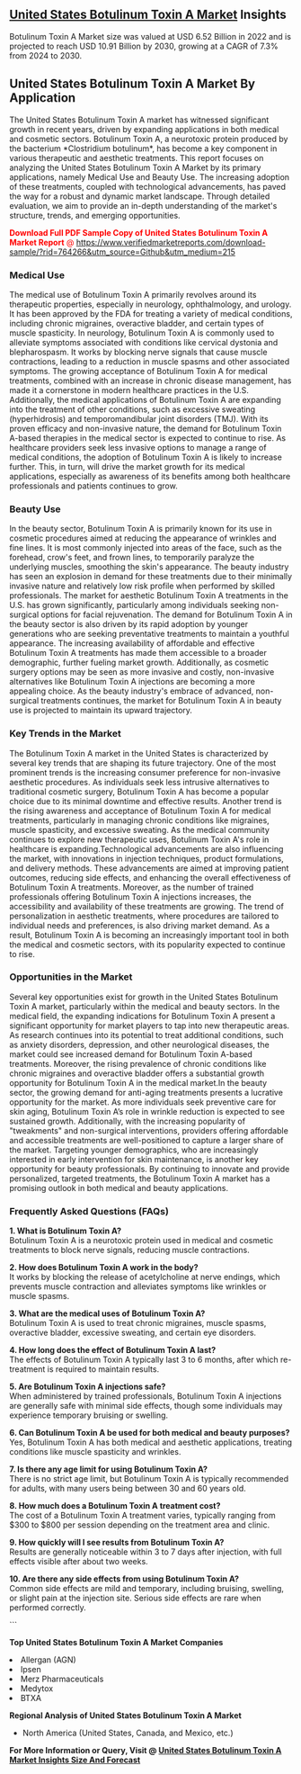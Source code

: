 <h2><a href="https://www.verifiedmarketreports.com/download-sample/?rid=764266&amp;utm_source=Github&amp;utm_medium=215" target="_blank">United States Botulinum Toxin A Market</a> Insights</h2><p>Botulinum Toxin A Market size was valued at USD 6.52 Billion in 2022 and is projected to reach USD 10.91 Billion by 2030, growing at a CAGR of 7.3% from 2024 to 2030.</p><p><h2>United States Botulinum Toxin A Market By Application</h2><p>The United States Botulinum Toxin A market has witnessed significant growth in recent years, driven by expanding applications in both medical and cosmetic sectors. Botulinum Toxin A, a neurotoxic protein produced by the bacterium *Clostridium botulinum*, has become a key component in various therapeutic and aesthetic treatments. This report focuses on analyzing the United States Botulinum Toxin A Market by its primary applications, namely Medical Use and Beauty Use. The increasing adoption of these treatments, coupled with technological advancements, has paved the way for a robust and dynamic market landscape. Through detailed evaluation, we aim to provide an in-depth understanding of the market's structure, trends, and emerging opportunities. <p><span class=""><span style="color: #ff0000;"><strong>Download Full PDF Sample Copy of United States Botulinum Toxin A Market Report</strong> @ </span><a href="https://www.verifiedmarketreports.com/download-sample/?rid=764266&amp;utm_source=Github&amp;utm_medium=215" target="_blank">https://www.verifiedmarketreports.com/download-sample/?rid=764266&amp;utm_source=Github&amp;utm_medium=215</a></span></p></p><h3>Medical Use</h3><p>The medical use of Botulinum Toxin A primarily revolves around its therapeutic properties, especially in neurology, ophthalmology, and urology. It has been approved by the FDA for treating a variety of medical conditions, including chronic migraines, overactive bladder, and certain types of muscle spasticity. In neurology, Botulinum Toxin A is commonly used to alleviate symptoms associated with conditions like cervical dystonia and blepharospasm. It works by blocking nerve signals that cause muscle contractions, leading to a reduction in muscle spasms and other associated symptoms. The growing acceptance of Botulinum Toxin A for medical treatments, combined with an increase in chronic disease management, has made it a cornerstone in modern healthcare practices in the U.S. Additionally, the medical applications of Botulinum Toxin A are expanding into the treatment of other conditions, such as excessive sweating (hyperhidrosis) and temporomandibular joint disorders (TMJ). With its proven efficacy and non-invasive nature, the demand for Botulinum Toxin A-based therapies in the medical sector is expected to continue to rise. As healthcare providers seek less invasive options to manage a range of medical conditions, the adoption of Botulinum Toxin A is likely to increase further. This, in turn, will drive the market growth for its medical applications, especially as awareness of its benefits among both healthcare professionals and patients continues to grow. <h3>Beauty Use</h3><p>In the beauty sector, Botulinum Toxin A is primarily known for its use in cosmetic procedures aimed at reducing the appearance of wrinkles and fine lines. It is most commonly injected into areas of the face, such as the forehead, crow's feet, and frown lines, to temporarily paralyze the underlying muscles, smoothing the skin's appearance. The beauty industry has seen an explosion in demand for these treatments due to their minimally invasive nature and relatively low risk profile when performed by skilled professionals. The market for aesthetic Botulinum Toxin A treatments in the U.S. has grown significantly, particularly among individuals seeking non-surgical options for facial rejuvenation. The demand for Botulinum Toxin A in the beauty sector is also driven by its rapid adoption by younger generations who are seeking preventative treatments to maintain a youthful appearance. The increasing availability of affordable and effective Botulinum Toxin A treatments has made them accessible to a broader demographic, further fueling market growth. Additionally, as cosmetic surgery options may be seen as more invasive and costly, non-invasive alternatives like Botulinum Toxin A injections are becoming a more appealing choice. As the beauty industry's embrace of advanced, non-surgical treatments continues, the market for Botulinum Toxin A in beauty use is projected to maintain its upward trajectory.<h3>Key Trends in the Market</h3><p>The Botulinum Toxin A market in the United States is characterized by several key trends that are shaping its future trajectory. One of the most prominent trends is the increasing consumer preference for non-invasive aesthetic procedures. As individuals seek less intrusive alternatives to traditional cosmetic surgery, Botulinum Toxin A has become a popular choice due to its minimal downtime and effective results. Another trend is the rising awareness and acceptance of Botulinum Toxin A for medical treatments, particularly in managing chronic conditions like migraines, muscle spasticity, and excessive sweating. As the medical community continues to explore new therapeutic uses, Botulinum Toxin A's role in healthcare is expanding.Technological advancements are also influencing the market, with innovations in injection techniques, product formulations, and delivery methods. These advancements are aimed at improving patient outcomes, reducing side effects, and enhancing the overall effectiveness of Botulinum Toxin A treatments. Moreover, as the number of trained professionals offering Botulinum Toxin A injections increases, the accessibility and availability of these treatments are growing. The trend of personalization in aesthetic treatments, where procedures are tailored to individual needs and preferences, is also driving market demand. As a result, Botulinum Toxin A is becoming an increasingly important tool in both the medical and cosmetic sectors, with its popularity expected to continue to rise.<h3>Opportunities in the Market</h3><p>Several key opportunities exist for growth in the United States Botulinum Toxin A market, particularly within the medical and beauty sectors. In the medical field, the expanding indications for Botulinum Toxin A present a significant opportunity for market players to tap into new therapeutic areas. As research continues into its potential to treat additional conditions, such as anxiety disorders, depression, and other neurological diseases, the market could see increased demand for Botulinum Toxin A-based treatments. Moreover, the rising prevalence of chronic conditions like chronic migraines and overactive bladder offers a substantial growth opportunity for Botulinum Toxin A in the medical market.In the beauty sector, the growing demand for anti-aging treatments presents a lucrative opportunity for the market. As more individuals seek preventive care for skin aging, Botulinum Toxin A’s role in wrinkle reduction is expected to see sustained growth. Additionally, with the increasing popularity of "tweakments" and non-surgical interventions, providers offering affordable and accessible treatments are well-positioned to capture a larger share of the market. Targeting younger demographics, who are increasingly interested in early intervention for skin maintenance, is another key opportunity for beauty professionals. By continuing to innovate and provide personalized, targeted treatments, the Botulinum Toxin A market has a promising outlook in both medical and beauty applications.<h3>Frequently Asked Questions (FAQs)</h3><p><strong>1. What is Botulinum Toxin A?</strong><br>Botulinum Toxin A is a neurotoxic protein used in medical and cosmetic treatments to block nerve signals, reducing muscle contractions.</p><p><strong>2. How does Botulinum Toxin A work in the body?</strong><br>It works by blocking the release of acetylcholine at nerve endings, which prevents muscle contraction and alleviates symptoms like wrinkles or muscle spasms.</p><p><strong>3. What are the medical uses of Botulinum Toxin A?</strong><br>Botulinum Toxin A is used to treat chronic migraines, muscle spasms, overactive bladder, excessive sweating, and certain eye disorders.</p><p><strong>4. How long does the effect of Botulinum Toxin A last?</strong><br>The effects of Botulinum Toxin A typically last 3 to 6 months, after which re-treatment is required to maintain results.</p><p><strong>5. Are Botulinum Toxin A injections safe?</strong><br>When administered by trained professionals, Botulinum Toxin A injections are generally safe with minimal side effects, though some individuals may experience temporary bruising or swelling.</p><p><strong>6. Can Botulinum Toxin A be used for both medical and beauty purposes?</strong><br>Yes, Botulinum Toxin A has both medical and aesthetic applications, treating conditions like muscle spasticity and wrinkles.</p><p><strong>7. Is there any age limit for using Botulinum Toxin A?</strong><br>There is no strict age limit, but Botulinum Toxin A is typically recommended for adults, with many users being between 30 and 60 years old.</p><p><strong>8. How much does a Botulinum Toxin A treatment cost?</strong><br>The cost of a Botulinum Toxin A treatment varies, typically ranging from $300 to $800 per session depending on the treatment area and clinic.</p><p><strong>9. How quickly will I see results from Botulinum Toxin A?</strong><br>Results are generally noticeable within 3 to 7 days after injection, with full effects visible after about two weeks.</p><p><strong>10. Are there any side effects from using Botulinum Toxin A?</strong><br>Common side effects are mild and temporary, including bruising, swelling, or slight pain at the injection site. Serious side effects are rare when performed correctly.</p>```</p><p><strong>Top United States Botulinum Toxin A Market Companies</strong></p><div data-test-id=""><p><li>Allergan (AGN)</li><li> Ipsen</li><li> Merz Pharmaceuticals</li><li> Medytox</li><li> BTXA</li></p><div><strong>Regional Analysis of&nbsp;United States Botulinum Toxin A Market</strong></div><ul><li dir="ltr"><p dir="ltr">North America&nbsp;(United States, Canada, and Mexico, etc.)</p></li></ul><p><strong>For More Information or Query, Visit @&nbsp;</strong><strong><a href="https://www.verifiedmarketreports.com/product/botulinum-toxin-a-market/?utm_source=Github&amp;utm_medium=215" target="_blank">United States Botulinum Toxin A Market Insights Size And Forecast</a></strong></p></div>
